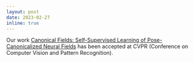 ```yaml
---
layout: post
date: 2023-02-27
inline: true
---
```


Our work [Canonical Fields: Self-Supervised Learning of Pose-Canonicalized Neural Fields](https://arxiv.org/abs/2212.02493) has been accepted at CVPR (Conference on Computer Vision and Pattern Recognition).